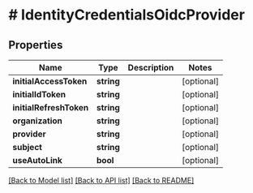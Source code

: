 # # IdentityCredentialsOidcProvider

## Properties

Name | Type | Description | Notes
------------ | ------------- | ------------- | -------------
**initialAccessToken** | **string** |  | [optional]
**initialIdToken** | **string** |  | [optional]
**initialRefreshToken** | **string** |  | [optional]
**organization** | **string** |  | [optional]
**provider** | **string** |  | [optional]
**subject** | **string** |  | [optional]
**useAutoLink** | **bool** |  | [optional]

[[Back to Model list]](../../README.md#models) [[Back to API list]](../../README.md#endpoints) [[Back to README]](../../README.md)
